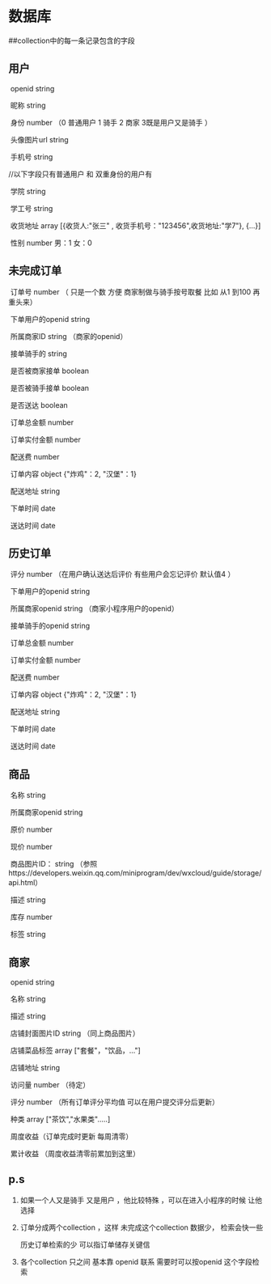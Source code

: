 # 数据库

##collection中的每一条记录包含的字段

## 用户          

​		openid   string 

​		昵称    string   

​        身份    number   （0 普通用户 1 骑手  2 商家   3既是用户又是骑手 ）

​		头像图片url     string  

​		手机号   string

//以下字段只有普通用户 和 双重身份的用户有  

​		学院   string   

​		学工号  string

​		收货地址   array   [{收货人:"张三" , 收货手机号："123456",收货地址:"学7"}, {...}]

​		性别   number    男：1 女：0

## 未完成订单

​		订单号 number （ 只是一个数 方便 商家制做与骑手按号取餐  比如 从1 到100 再重头来）

​		下单用户的openid   string

​		所属商家ID   string   （商家的openid）

​		接单骑手的   string

​        是否被商家接单   boolean

​		是否被骑手接单   boolean

​		是否送达   boolean

​		订单总金额  number

​		订单实付金额  number

​		配送费  number

​		订单内容  object        {"炸鸡"：2, "汉堡"：1}

​		配送地址  string   

​		下单时间  date 

​		送达时间  date

## 历史订单

​		评分  number （在用户确认送达后评价  有些用户会忘记评价 默认值4 ）

​		下单用户的openid   string

​		所属商家openid   string   （商家小程序用户的openid）

​		接单骑手的openid   string

​		订单总金额  number

​		订单实付金额  number

​		配送费  number

​		订单内容  object        {"炸鸡"：2, "汉堡"：1}

​		配送地址  string   

​		下单时间  date

​		送达时间  date

## 商品

​		名称   string

​		所属商家openid   string

​		原价   number

​		现价   number

​		商品图片ID： string   （参照https://developers.weixin.qq.com/miniprogram/dev/wxcloud/guide/storage/api.html）

​		描述  string

​		库存  number

​		标签  string

## 商家

​		openid   string

​		名称   string

​		描述   string

​		店铺封面图片ID  string （同上商品图片）

​		店铺菜品标签  array  ["套餐"，"饮品，..."]

​		店铺地址  string

​		访问量  number （待定）

​		评分  number （所有订单评分平均值  可以在用户提交评分后更新）

​		种类 array ["茶饮","水果类".....]

​		周度收益（订单完成时更新 每周清零）

​		累计收益 （周度收益清零前累加到这里）



## p.s

1. 如果一个人又是骑手 又是用户 ，他比较特殊 ，可以在进入小程序的时候 让他选择

2. 订单分成两个collection ，这样 未完成这个collection 数据少， 检索会快一些  

   历史订单检索的少 可以指订单储存关键信

3.  各个collection 只之间 基本靠 openid 联系  需要时可以按openid 这个字段检索





​		

​		

​		

​		



​		





​       





​		                 

​						

​		

​		

​		

​        

### 





​						

​			
